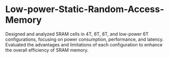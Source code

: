 # Low-power-Static-Random-Access-Memory
Designed and analyzed SRAM cells in 4T, 6T, 8T, and low-power 6T configurations, focusing on power consumption, performance, and latency. Evaluated the advantages and limitations of each configuration to enhance the overall efficiency of SRAM memory.
